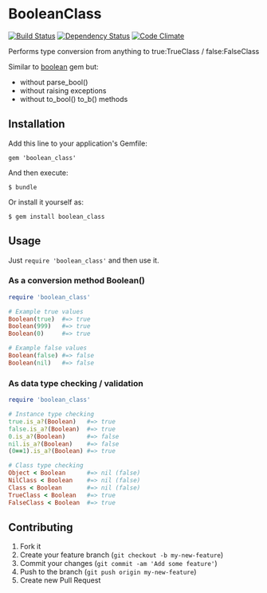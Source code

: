# BooleanClass

[![Build Status](https://travis-ci.org/elgalu/boolean_class.png)](https://travis-ci.org/elgalu/boolean_class)
[![Dependency Status](https://gemnasium.com/elgalu/boolean_class.png)](https://gemnasium.com/elgalu/boolean_class)
[![Code Climate](https://codeclimate.com/github/elgalu/boolean_class.png)](https://codeclimate.com/github/elgalu/boolean_class)

Performs type conversion from anything to true:TrueClass / false:FalseClass

Similar to [boolean][] gem but:

- without parse_bool()
- without raising exceptions
- without to_bool() to_b() methods

## Installation

Add this line to your application's Gemfile:

    gem 'boolean_class'

And then execute:

    $ bundle

Or install it yourself as:

    $ gem install boolean_class

## Usage

Just `require 'boolean_class'` and then use it.

### As a conversion method Boolean()

```ruby
require 'boolean_class'

# Example true values
Boolean(true)  #=> true
Boolean(999)   #=> true
Boolean(0)     #=> true

# Example false values
Boolean(false) #=> false
Boolean(nil)   #=> false
```

### As data type checking / validation

```ruby
require 'boolean_class'

# Instance type checking
true.is_a?(Boolean)   #=> true
false.is_a?(Boolean)  #=> true
0.is_a?(Boolean)      #=> false
nil.is_a?(Boolean)    #=> false
(0==1).is_a?(Boolean) #=> true

# Class type checking
Object < Boolean      #=> nil (false)
NilClass < Boolean    #=> nil (false)
Class < Boolean       #=> nil (false)
TrueClass < Boolean   #=> true
FalseClass < Boolean  #=> true
```

## Contributing

1. Fork it
2. Create your feature branch (`git checkout -b my-new-feature`)
3. Commit your changes (`git commit -am 'Add some feature'`)
4. Push to the branch (`git push origin my-new-feature`)
5. Create new Pull Request

[boolean]: http://rubygems.org/gems/boolean
